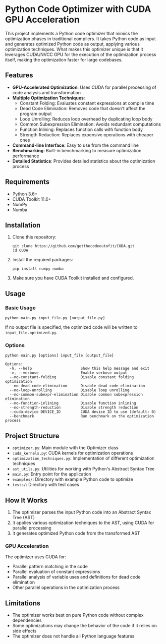 # Python Code Optimizer with CUDA GPU Acceleration

This project implements a Python code optimizer that mimics the optimization phases in traditional compilers. It takes Python code as input and generates optimized Python code as output, applying various optimization techniques. What makes this optimizer unique is that it leverages CUDA/NVCC GPU for the execution of the optimization process itself, making the optimization faster for large codebases.

## Features

- **GPU-Accelerated Optimization**: Uses CUDA for parallel processing of code analysis and transformation
- **Multiple Optimization Techniques**:
  - Constant Folding: Evaluates constant expressions at compile time
  - Dead Code Elimination: Removes code that doesn't affect the program output
  - Loop Unrolling: Reduces loop overhead by duplicating loop body
  - Common Subexpression Elimination: Avoids redundant computations
  - Function Inlining: Replaces function calls with function body
  - Strength Reduction: Replaces expensive operations with cheaper ones
- **Command-line Interface**: Easy to use from the command line
- **Benchmarking**: Built-in benchmarking to measure optimization performance
- **Detailed Statistics**: Provides detailed statistics about the optimization process

## Requirements

- Python 3.6+
- CUDA Toolkit 11.0+
- NumPy
- Numba

## Installation

1. Clone this repository:
   ```
   git clone https://github.com/getthecodeoutofit/CUDA.git
   cd CUDA
   ```

2. Install the required packages:
   ```
   pip install numpy numba
   ```

3. Make sure you have CUDA Toolkit installed and configured.

## Usage

### Basic Usage

```
python main.py input_file.py [output_file.py]
```

If no output file is specified, the optimized code will be written to `input_file.optimized.py`.

### Options

```
python main.py [options] input_file [output_file]

Options:
  -h, --help                      Show this help message and exit
  -v, --verbose                   Enable verbose output
  --no-constant-folding           Disable constant folding optimization
  --no-dead-code-elimination      Disable dead code elimination
  --no-loop-unrolling             Disable loop unrolling
  --no-common-subexpr-elimination Disable common subexpression elimination
  --no-function-inlining          Disable function inlining
  --no-strength-reduction         Disable strength reduction
  --cuda-device DEVICE_ID         CUDA device ID to use (default: 0)
  --benchmark                     Run benchmark on the optimization process
```


## Project Structure

- `optimizer.py`: Main module with the Optimizer class
- `cuda_kernels.py`: CUDA kernels for optimization operations
- `optimization_techniques.py`: Implementation of different optimization techniques
- `ast_utils.py`: Utilities for working with Python's Abstract Syntax Tree
- `main.py`: Entry point for the application
- `examples/`: Directory with example Python code to optimize
- `tests/`: Directory with test cases

## How It Works

1. The optimizer parses the input Python code into an Abstract Syntax Tree (AST)
2. It applies various optimization techniques to the AST, using CUDA for parallel processing
3. It generates optimized Python code from the transformed AST

### GPU Acceleration

The optimizer uses CUDA for:
- Parallel pattern matching in the code
- Parallel evaluation of constant expressions
- Parallel analysis of variable uses and definitions for dead code elimination
- Other parallel operations in the optimization process

## Limitations

- The optimizer works best on pure Python code without complex dependencies
- Some optimizations may change the behavior of the code if it relies on side effects
- The optimizer does not handle all Python language features


